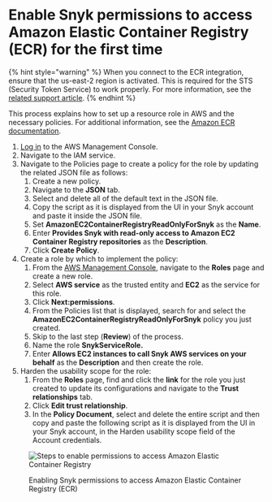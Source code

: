 # Enable Snyk permissions to access Amazon Elastic Container Registry (ECR) for the first time

{% hint style="warning" %}
When you connect to the ECR integration, ensure that the us-east-2 region is activated. This is required for the STS (Security Token Service) to work properly. For more information, see the [related support article](https://support.snyk.io/s/article/Connecting-to-ECR-Integration-gives-error-Could-not-connect-to-ECR-Please-ensure-your-credentials-are-correctly-configured).
{% endhint %}

This process explains how to set up a resource role in AWS and the necessary policies. For additional information, see the [Amazon ECR documentation](https://docs.aws.amazon.com/AmazonECR/latest/userguide/ecr\_managed\_policies.html).

1. [Log in](https://console.aws.amazon.com/iam/home?#/policies) to the AWS Management Console.
2. Navigate to the IAM service.
3. Navigate to the Policies page to create a policy for the role by updating the related JSON file as follows:
   1. Create a new policy.
   2. Navigate to the **JSON** tab.
   3. Select and delete all of the default text in the JSON file.
   4. Copy the script as it is displayed from the UI in your Snyk account and paste it inside the JSON file.
   5. Set **AmazonEC2ContainerRegistryReadOnlyForSnyk** as the **Name**.
   6. Enter **Provides Snyk with read-only access to Amazon EC2 Container Registry repositories** as the **Description**.
   7. Click **Create Policy**.
4. Create a role by which to implement the policy:
   1. From the [AWS Management Console](https://aws.amazon.com/console/), navigate to the **Roles** page and create a new role.
   2. Select **AWS service** as the trusted entity and **EC2** as the service for this role.
   3. Click **Next:permissions**.
   4. From the Policies list that is displayed, search for and select the **AmazonEC2ContainerRegistryReadOnlyForSnyk** policy you just created.
   5. Skip to the last step (**Review**) of the process.
   6. Name the role **SnykServiceRole.**
   7. Enter **Allows EC2 instances to call Snyk AWS services on your behalf** as the **Description** and then create the role.
5. Harden the usability scope for the role:
   1. From the **Roles** page, find and click the **link** for the role you just created to update its configurations and navigate to the **Trust relationships** tab.
   2. Click **Edit trust relationship**.
   3. In the **Policy Document**, select and delete the entire script and then copy and paste the following script as it is displayed from the UI in your Snyk account, in the Harden usability scope field of the Account credentials.

<figure><img src="../../../../.gitbook/assets/uuid-4b683f44-0a5e-0d13-f369-f7edecf98ce9-en.gif" alt="Steps to enable permissions to access Amazon Elastic Container Registry"><figcaption><p>Enabling Snyk permissions to access Amazon Elastic Container Registry (ECR)</p></figcaption></figure>

